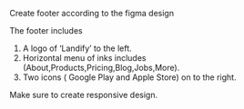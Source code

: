 Create footer according to the figma design  

The footer includes

1. A logo of ‘Landify’ to the left.
2. Horizontal menu of inks includes (About,Products,Pricing,Blog,Jobs,More).
3. Two icons ( Google Play and Apple Store) on to the right.

Make sure to create responsive design.
